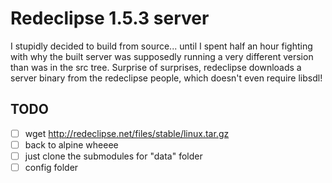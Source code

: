 # Redeclipse 1.5.3 server

I stupidly decided to build from source... until I spent half an hour
fighting with why the built server was supposedly running a very different
version than was in the src tree. Surprise of surprises, redeclipse
downloads a server binary from the redeclipse people, which doesn't even
require libsdl!

## TODO

- [ ] wget http://redeclipse.net/files/stable/linux.tar.gz
- [ ] back to alpine wheeee
- [ ] just clone the submodules for "data" folder
- [ ] config folder
